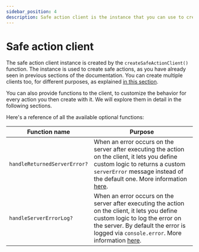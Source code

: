 ```yaml
---
sidebar_position: 4
description: Safe action client is the instance that you can use to create typesafe actions.
---
```


# Safe action client

The safe action client instance is created by the `createSafeActionClient()` function. The instance is used to create safe actions, as you have already seen in previous sections of the documentation. You can create multiple clients too, for different purposes, as explained [in this section](/docs/safe-action-client/defining-multiple-clients).

You can also provide functions to the client, to customize the behavior for every action you then create with it. We will explore them in detail in the following sections.

Here's a reference of all the available optional functions:

| Function name                | Purpose                                                                                                                                                                                                                                                                                               |
|------------------------------|-------------------------------------------------------------------------------------------------------------------------------------------------------------------------------------------------------------------------------------------------------------------------------------------------------|
| `handleReturnedServerError?` | When an error occurs on the server after executing the action on the client, it lets you define custom logic to returns a custom `serverError` message instead of the default one. More information [here](/docs/safe-action-client/custom-server-error-handling#handlereturnedservererror).          |
| `handleServerErrorLog?`      | When an error occurs on the server after executing the action on the client, it lets you define custom logic to log the error on the server. By default the error is logged via `console.error`. More information [here](/docs/safe-action-client/custom-server-error-handling#handleservererrorlog). |